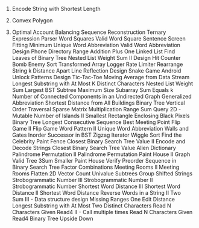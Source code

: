 1. Encode String with Shortest Length

2. Convex Polygon
3. Optimal Account Balancing
Sequence Reconstruction
Ternary Expression Parser
Word Squares
Valid Word Square
Sentence Screen Fitting
Minimum Unique Word Abbreviation
Valid Word Abbreviation
Design Phone Directory
Range Addition
Plus One Linked List
Find Leaves of Binary Tree
Nested List Weight Sum II
Design Hit Counter
Bomb Enemy
Sort Transformed Array
Logger Rate Limiter
Rearrange String k Distance Apart
Line Reflection
Design Snake Game
Android Unlock Patterns
Design Tic-Tac-Toe
Moving Average from Data Stream
Longest Substring with At Most K Distinct Characters
Nested List Weight Sum
Largest BST Subtree
Maximum Size Subarray Sum Equals k
Number of Connected Components in an Undirected Graph
Generalized Abbreviation
Shortest Distance from All Buildings
Binary Tree Vertical Order Traversal
Sparse Matrix Multiplication
Range Sum Query 2D - Mutable
Number of Islands II
Smallest Rectangle Enclosing Black Pixels
Binary Tree Longest Consecutive Sequence
Best Meeting Point
Flip Game II
Flip Game
Word Pattern II
Unique Word Abbreviation
Walls and Gates
Inorder Successor in BST
Zigzag Iterator
Wiggle Sort
Find the Celebrity
Paint Fence
Closest Binary Search Tree Value II
Encode and Decode Strings
Closest Binary Search Tree Value
Alien Dictionary
Palindrome Permutation II
Palindrome Permutation
Paint House II
Graph Valid Tree
3Sum Smaller
Paint House
Verify Preorder Sequence in Binary Search Tree
Factor Combinations
Meeting Rooms II
Meeting Rooms
Flatten 2D Vector
Count Univalue Subtrees
Group Shifted Strings
Strobogrammatic Number III
Strobogrammatic Number II
Strobogrammatic Number
Shortest Word Distance III
Shortest Word Distance II
Shortest Word Distance
Reverse Words in a String II
Two Sum III - Data structure design
Missing Ranges
One Edit Distance
Longest Substring with At Most Two Distinct Characters
Read N Characters Given Read4 II - Call multiple times
Read N Characters Given Read4
Binary Tree Upside Down